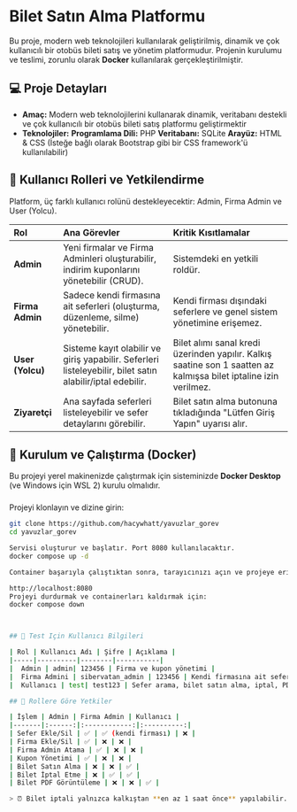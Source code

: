 # Bilet Satın Alma Platformu

Bu proje, modern web teknolojileri kullanılarak geliştirilmiş, dinamik ve çok kullanıcılı bir otobüs bileti satış ve yönetim platformudur. Projenin kurulumu ve teslimi, zorunlu olarak **Docker** kullanılarak gerçekleştirilmiştir.



## 💻 Proje Detayları

* **Amaç:** Modern web teknolojilerini kullanarak dinamik, veritabanı destekli ve çok kullanıcılı bir otobüs bileti satış platformu geliştirmektir
* **Teknolojiler:**
  **Programlama Dili:** PHP
  **Veritabanı:** SQLite
  **Arayüz:** HTML & CSS (İsteğe bağlı olarak Bootstrap gibi bir CSS framework'ü kullanılabilir)
  

## 🔑 Kullanıcı Rolleri ve Yetkilendirme

Platform, üç farklı kullanıcı rolünü destekleyecektir: Admin, Firma Admin ve User (Yolcu).

| Rol | Ana Görevler | Kritik Kısıtlamalar |
| :--- | :--- | :--- |
| **Admin** | Yeni firmalar ve Firma Adminleri oluşturabilir, indirim kuponlarını yönetebilir (CRUD). |Sistemdeki en yetkili roldür. |
| **Firma Admin** | Sadece kendi firmasına ait seferleri (oluşturma, düzenleme, silme) yönetebilir. | Kendi firması dışındaki seferlere ve genel sistem yönetimine erişemez. |
| **User (Yolcu)** |Sisteme kayıt olabilir ve giriş yapabilir. Seferleri listeleyebilir, bilet satın alabilir/iptal edebilir. | Bilet alımı sanal kredi üzerinden yapılır. Kalkış saatine son 1 saatten az kalmışsa bilet iptaline izin verilmez. |
| **Ziyaretçi** | Ana sayfada seferleri listeleyebilir ve sefer detaylarını görebilir. | Bilet satın alma butonuna tıkladığında "Lütfen Giriş Yapın" uyarısı alır. |

## 🚀 Kurulum ve Çalıştırma (Docker)

Bu projeyi yerel makinenizde çalıştırmak için sisteminizde **Docker Desktop** (ve Windows için WSL 2) kurulu olmalıdır.

### 

Projeyi klonlayın ve dizine girin:

```bash
git clone https://github.com/hacywhatt/yavuzlar_gorev
cd yavuzlar_gorev

Servisi oluşturur ve başlatır. Port 8080 kullanılacaktır.
docker compose up -d

Container başarıyla çalıştıktan sonra, tarayıcınızı açın ve projeye erişin:

http://localhost:8080
Projeyi durdurmak ve containerları kaldırmak için:
docker compose down



## 🔑 Test Için Kullanıcı Bilgileri

| Rol | Kullanıcı Adı | Şifre | Açıklama |
|-----|----------|--------|-----------|
|  Admin | admin| 123456 | Firma ve kupon yönetimi |
|  Firma Admini | sibervatan_admin | 123456 | Kendi firmasına ait sefer CRUD + satış/iptal |
|  Kullanıcı | test| test123 | Sefer arama, bilet satın alma, iptal, PDF indir |

## 💼 Rollere Göre Yetkiler

| İşlem | Admin | Firma Admin | Kullanıcı |
|-------|:------:|:------------:|:----------:|
| Sefer Ekle/Sil | ✅ | ✅ (kendi firması) | ❌ |
| Firma Ekle/Sil | ✅ | ❌ | ❌ |
| Firma Admin Atama | ✅ | ❌ | ❌ |
| Kupon Yönetimi | ✅ | ❌ | ❌ |
| Bilet Satın Alma | ❌ | ❌ | ✅ |
| Bilet İptal Etme | ❌ | ✅ | ✅ |
| Bilet PDF Görüntüleme | ❌ | ❌ | ✅ |

> ⏰ Bilet iptali yalnızca kalkıştan **en az 1 saat önce** yapılabilir.

